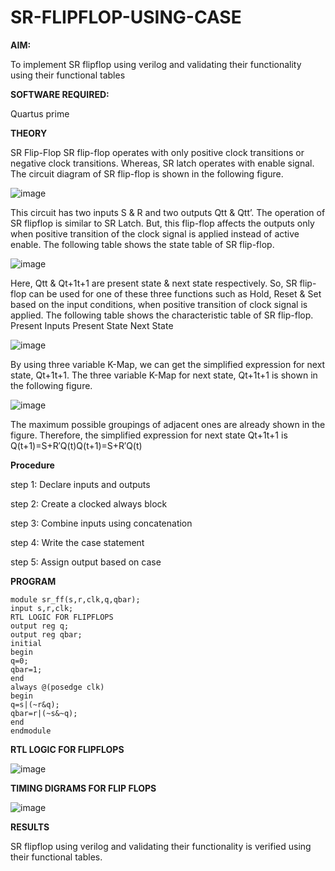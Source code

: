 # SR-FLIPFLOP-USING-CASE

**AIM:**

To implement  SR flipflop using verilog and validating their functionality using their functional tables

**SOFTWARE REQUIRED:**

Quartus prime

**THEORY**

SR Flip-Flop SR flip-flop operates with only positive clock transitions or negative clock transitions. Whereas, SR latch operates with enable signal. The circuit diagram of SR flip-flop is shown in the following figure.

![image](https://github.com/naavaneetha/SR-FLIPFLOP-USING-CASE/assets/154305477/0f710028-ad52-4d3e-9276-8714cf023a25)

 
This circuit has two inputs S & R and two outputs Qtt & Qtt’. The operation of SR flipflop is similar to SR Latch. But, this flip-flop affects the outputs only when positive transition of the clock signal is applied instead of active enable. The following table shows the state table of SR flip-flop.

![image](https://github.com/naavaneetha/SR-FLIPFLOP-USING-CASE/assets/154305477/dabfc4f4-87e3-4cbc-9472-f89ee1b5ed30)

 
Here, Qtt & Qt+1t+1 are present state & next state respectively. So, SR flip-flop can be used for one of these three functions such as Hold, Reset & Set based on the input conditions, when positive transition of clock signal is applied. The following table shows the characteristic table of SR flip-flop. Present Inputs Present State Next State

![image](https://github.com/naavaneetha/SR-FLIPFLOP-USING-CASE/assets/154305477/dd90d16c-aec5-4290-a586-e2346b1e9eb5)

 
By using three variable K-Map, we can get the simplified expression for next state, Qt+1t+1. The three variable K-Map for next state, Qt+1t+1 is shown in the following figure.

![image](https://github.com/naavaneetha/SR-FLIPFLOP-USING-CASE/assets/154305477/473efad6-d70b-4ca7-aeb7-898bbfca319f)

 
The maximum possible groupings of adjacent ones are already shown in the figure. Therefore, the simplified expression for next state Qt+1t+1 is Q(t+1)=S+R′Q(t)Q(t+1)=S+R′Q(t)

**Procedure**

step 1: Declare inputs and outputs

step 2: Create a clocked always block

step 3: Combine inputs using concatenation

step 4: Write the case statement

step 5: Assign output based on case

**PROGRAM**

    module sr_ff(s,r,clk,q,qbar);
    input s,r,clk;
    RTL LOGIC FOR FLIPFLOPS
    output reg q;
    output reg qbar;
    initial
    begin
    q=0;
    qbar=1;
    end
    always @(posedge clk)
    begin
    q=s|(~r&q);
    qbar=r|(~s&~q);
    end
    endmodule

**RTL LOGIC FOR FLIPFLOPS**

![image](https://github.com/user-attachments/assets/6c3a73a3-0523-474c-8990-6ceafecad3df)


**TIMING DIGRAMS FOR FLIP FLOPS**

![image](https://github.com/user-attachments/assets/4c7609f6-743d-48ef-b7fa-4c82e1c238cd)


**RESULTS**

SR flipflop using verilog and validating their functionality is verified using their functional tables.



